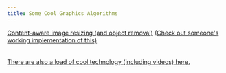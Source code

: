 ```yaml
---
title: Some Cool Graphics Algorithms
---
```

<a href="http://science.slashdot.org/article.pl?sid=07/08/25/1835256&amp;from=rss">Content-aware image resizing (and object removal)</a> <a href="http://www.ultra-premium.com/b/2007/08/25#source_party">(Check out someone's working implementation of this)</a><br /><br /><br /><a href="http://vis.berkeley.edu/papers/">There are also a load of cool technology (including videos) here.</a>